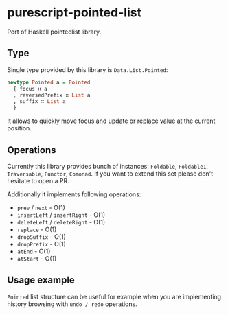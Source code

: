 # purescript-pointed-list

Port of Haskell pointedlist library.

## Type

Single type provided by this library is `Data.List.Pointed`:

```purescript
newtype Pointed a = Pointed
  { focus ∷ a
  , reversedPrefix ∷ List a
  , suffix ∷ List a
  }
```

It allows to quickly move focus and update or replace value at the current position.

## Operations

Currently this library provides bunch of instances: `Foldable`, `Foldable1`, `Traversable`, `Functor`, `Comonad`. If you want to extend this set please don't hesitate to open a PR.

Additionally it implements following operations:

* `prev` / `next` - O(1)
* `insertLeft` / `insertRight` - O(1)
* `deleteLeft` / `deleteRight` - O(1)
* `replace` - O(1)
* `dropSuffix` - O(1)
* `dropPrefix` - O(1)
* `atEnd` - O(1)
* `atStart` - O(1)

## Usage example

`Pointed` list structure can be useful for example when you are implementing history browsing with `undo / redo` operations.

